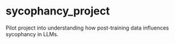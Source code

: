 # sycophancy_project
Pilot project into understanding how post-training data influences sycophancy in LLMs.

